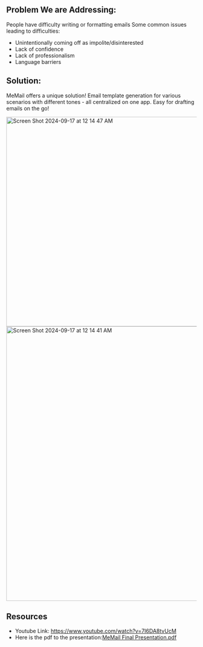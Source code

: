 ## Problem We are Addressing:

People have difficulty writing or formatting emails
Some common issues leading to difficulties:
- Unintentionally coming off as impolite/disinterested
- Lack of confidence
- Lack of professionalism
- Language barriers

## Solution:
MeMail offers a unique solution! Email template generation for various scenarios with different tones - all centralized on one app. Easy for drafting emails on the go!

<img width="555" alt="Screen Shot 2024-09-17 at 12 14 47 AM" src="https://github.com/user-attachments/assets/ffd46fee-0e82-42c1-9e5b-a94346880121">
<img width="727" alt="Screen Shot 2024-09-17 at 12 14 41 AM" src="https://github.com/user-attachments/assets/2af5d75a-5ef6-448f-8682-1b26048f2e3a">


## Resources
- Youtube Link: https://www.youtube.com/watch?v=7I6DA8tvUcM 
- Here is the pdf to the presentation:[MeMail Final Presentation.pdf](https://github.com/user-attachments/files/17023159/MeMail.Final.Presentation.pdf)
